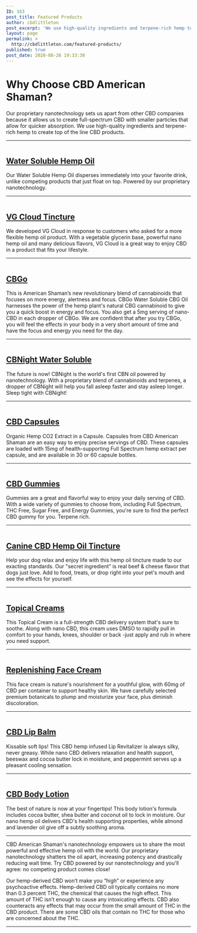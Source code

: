 ```yaml
---
ID: 163
post_title: Featured Products
author: cbdlittleton
post_excerpt: 'We use high-quality ingredients and terpene-rich hemp to create top of the line CBD products.  Gummies, topicals, even products for your pets!'
layout: page
permalink: >
  http://cbdlittleton.com/featured-products/
published: true
post_date: 2020-08-26 19:33:30
---
```

<!-- wp:heading {"level":1} -->
<h1>Why Choose CBD American Shaman? </h1>
<!-- /wp:heading -->

<!-- wp:paragraph -->
<p>Our&nbsp;proprietary nanotechnology&nbsp;sets us apart from other CBD companies because it allows us to create full-spectrum CBD with smaller particles that allow for quicker absorption. We use high-quality ingredients and terpene-rich hemp to create top of the line&nbsp;CBD products.&nbsp;&nbsp;</p>
<!-- /wp:paragraph -->

<!-- wp:separator -->
<hr class="wp-block-separator"/>
<!-- /wp:separator -->

<!-- wp:columns {"verticalAlignment":"center"} -->
<div class="wp-block-columns are-vertically-aligned-center"><!-- wp:column {"verticalAlignment":"center"} -->
<div class="wp-block-column is-vertically-aligned-center"><!-- wp:image {"id":164,"sizeSlug":"large"} -->
<figure class="wp-block-image size-large"><a href="https://cbdamericanshaman.com/littleton/vg-cloud-terpene-rich-cbd-oil-tincture"><img src="http://cbdlittleton.com/wp-content/uploads/2020/08/water-soluble-full-spectrum-hemp-oil-30ml.jpg" alt="" class="wp-image-164"/></a></figure>
<!-- /wp:image --></div>
<!-- /wp:column -->

<!-- wp:column {"verticalAlignment":"center"} -->
<div class="wp-block-column is-vertically-aligned-center"><!-- wp:heading -->
<h2><a href="https://cbdamericanshaman.com/littleton/vg-cloud-terpene-rich-cbd-oil-tincture">Water Soluble Hemp Oil</a></h2>
<!-- /wp:heading -->

<!-- wp:paragraph -->
<p>Our Water Soluble Hemp Oil disperses immediately into your favorite drink, unlike competing products that just float on top. Powered by our proprietary nanotechnology. </p>
<!-- /wp:paragraph --></div>
<!-- /wp:column --></div>
<!-- /wp:columns -->

<!-- wp:separator -->
<hr class="wp-block-separator"/>
<!-- /wp:separator -->

<!-- wp:columns -->
<div class="wp-block-columns"><!-- wp:column {"verticalAlignment":"center"} -->
<div class="wp-block-column is-vertically-aligned-center"><!-- wp:image {"id":166,"sizeSlug":"large"} -->
<figure class="wp-block-image size-large"><a href="https://cbdamericanshaman.com/littleton/vg-cloud-terpene-rich-cbd-oil-tincture"><img src="http://cbdlittleton.com/wp-content/uploads/2020/08/cloud-tincture-cbd-terpene-rich-hemp-oil.jpg" alt="" class="wp-image-166"/></a></figure>
<!-- /wp:image --></div>
<!-- /wp:column -->

<!-- wp:column {"verticalAlignment":"center"} -->
<div class="wp-block-column is-vertically-aligned-center"><!-- wp:heading -->
<h2><a href="https://cbdamericanshaman.com/littleton/vg-cloud-terpene-rich-cbd-oil-tincture">VG Cloud Tincture</a></h2>
<!-- /wp:heading -->

<!-- wp:paragraph -->
<p>We developed VG Cloud in response to customers who asked for a more flexible hemp oil product. With a vegetable glycerin base, powerful nano hemp oil and many delicious flavors, VG Cloud is a great way to enjoy CBD in a product that fits your lifestyle.</p>
<!-- /wp:paragraph --></div>
<!-- /wp:column --></div>
<!-- /wp:columns -->

<!-- wp:separator -->
<hr class="wp-block-separator"/>
<!-- /wp:separator -->

<!-- wp:columns {"verticalAlignment":"center"} -->
<div class="wp-block-columns are-vertically-aligned-center"><!-- wp:column {"verticalAlignment":"center"} -->
<div class="wp-block-column is-vertically-aligned-center"><!-- wp:image {"id":280,"sizeSlug":"large"} -->
<figure class="wp-block-image size-large"><a href="https://cbdamericanshaman.com/littleton/cbg-oil"><img src="http://cbdlittleton.com/wp-content/uploads/2020/08/cbgo-cbg-oil.jpg" alt="" class="wp-image-280"/></a></figure>
<!-- /wp:image --></div>
<!-- /wp:column -->

<!-- wp:column {"verticalAlignment":"center"} -->
<div class="wp-block-column is-vertically-aligned-center"><!-- wp:heading -->
<h2><a href="https://cbdamericanshaman.com/littleton/cbg-oil">CBGo</a></h2>
<!-- /wp:heading -->

<!-- wp:paragraph -->
<p>This is American Shaman’s new revolutionary blend of cannabinoids that focuses on more energy, alertness and focus. CBGo Water Soluble CBG Oil harnesses the power of the hemp plant's natural CBG cannabinoid to give you a quick boost in energy and focus. You also get a 5mg serving of nano-CBD in each dropper of CBGo. We are confident that after you try CBGo, you will feel the effects in your body in a very short amount of time and have the focus and energy you need for the day.</p>
<!-- /wp:paragraph --></div>
<!-- /wp:column --></div>
<!-- /wp:columns -->

<!-- wp:separator -->
<hr class="wp-block-separator"/>
<!-- /wp:separator -->

<!-- wp:columns {"verticalAlignment":"center"} -->
<div class="wp-block-columns are-vertically-aligned-center"><!-- wp:column {"verticalAlignment":"center"} -->
<div class="wp-block-column is-vertically-aligned-center"><!-- wp:image {"id":174,"sizeSlug":"full"} -->
<figure class="wp-block-image size-full"><a href="https://cbdamericanshaman.com/littleton/cbn-oil"><img src="http://cbdlittleton.com/wp-content/uploads/2020/08/cbnight.jpg" alt="" class="wp-image-174"/></a></figure>
<!-- /wp:image --></div>
<!-- /wp:column -->

<!-- wp:column {"verticalAlignment":"center"} -->
<div class="wp-block-column is-vertically-aligned-center"><!-- wp:heading -->
<h2><a href="https://cbdamericanshaman.com/littleton/cbn-oil">CBNight Water Soluble</a></h2>
<!-- /wp:heading -->

<!-- wp:paragraph -->
<p>The future is now! CBNight is the world's first CBN oil powered by nanotechnology. With a proprietary blend of cannabinoids and terpenes, a dropper of CBNight will help you fall asleep faster and stay asleep longer. Sleep tight with CBNight!</p>
<!-- /wp:paragraph --></div>
<!-- /wp:column --></div>
<!-- /wp:columns -->

<!-- wp:separator -->
<hr class="wp-block-separator"/>
<!-- /wp:separator -->

<!-- wp:columns {"verticalAlignment":"center"} -->
<div class="wp-block-columns are-vertically-aligned-center"><!-- wp:column {"verticalAlignment":"center"} -->
<div class="wp-block-column is-vertically-aligned-center"><!-- wp:image {"id":184,"sizeSlug":"large"} -->
<figure class="wp-block-image size-large"><a href="https://cbdamericanshaman.com/littleton/concentrated-cbd-hemp-oil-capsules-15mg"><img src="http://cbdlittleton.com/wp-content/uploads/2020/08/concentrated-hemp-oil-capsules.jpg" alt="" class="wp-image-184"/></a></figure>
<!-- /wp:image --></div>
<!-- /wp:column -->

<!-- wp:column {"verticalAlignment":"center"} -->
<div class="wp-block-column is-vertically-aligned-center"><!-- wp:heading -->
<h2><a href="https://cbdamericanshaman.com/littleton/concentrated-cbd-hemp-oil-capsules-15mg">CBD Capsules</a></h2>
<!-- /wp:heading -->

<!-- wp:paragraph -->
<p>Organic Hemp CO2 Extract in a Capsule. Capsules from CBD American Shaman are an easy way to enjoy precise servings of CBD. These capsules are loaded with 15mg of health-supporting Full Spectrum hemp extract per capsule, and are available in 30 or 60 capsule bottles.</p>
<!-- /wp:paragraph --></div>
<!-- /wp:column --></div>
<!-- /wp:columns -->

<!-- wp:separator -->
<hr class="wp-block-separator"/>
<!-- /wp:separator -->

<!-- wp:columns {"verticalAlignment":"center"} -->
<div class="wp-block-columns are-vertically-aligned-center"><!-- wp:column {"verticalAlignment":"center"} -->
<div class="wp-block-column is-vertically-aligned-center"><!-- wp:image {"align":"center","id":185,"sizeSlug":"full"} -->
<div class="wp-block-image"><figure class="aligncenter size-full"><a href="https://cbdamericanshaman.com/littleton/cbd-gummies-10mg"><img src="http://cbdlittleton.com/wp-content/uploads/2020/08/cbd-gummies.jpg" alt="" class="wp-image-185"/></a></figure></div>
<!-- /wp:image --></div>
<!-- /wp:column -->

<!-- wp:column {"verticalAlignment":"center"} -->
<div class="wp-block-column is-vertically-aligned-center"><!-- wp:heading -->
<h2><a href="https://cbdamericanshaman.com/littleton/cbd-gummies-10mg">CBD Gummies</a></h2>
<!-- /wp:heading -->

<!-- wp:paragraph -->
<p>Gummies are a great and flavorful way to enjoy your daily serving of CBD. With a wide variety of gummies to choose from, including Full Spectrum, THC Free, Sugar Free, and Energy Gummies, you're sure to find the perfect CBD gummy for you. Terpene rich.</p>
<!-- /wp:paragraph --></div>
<!-- /wp:column --></div>
<!-- /wp:columns -->

<!-- wp:separator -->
<hr class="wp-block-separator"/>
<!-- /wp:separator -->

<!-- wp:columns -->
<div class="wp-block-columns"><!-- wp:column -->
<div class="wp-block-column"><!-- wp:image {"align":"center","id":188,"sizeSlug":"medium"} -->
<div class="wp-block-image"><figure class="aligncenter size-medium"><a href="https://cbdamericanshaman.com/littleton/canine-cbd-and-terpene-rich-hemp-oil-water-soluble"><img src="http://cbdlittleton.com/wp-content/uploads/2020/08/canine-cbd-hemp-oil-tincture-300x250.jpg" alt="" class="wp-image-188"/></a></figure></div>
<!-- /wp:image --></div>
<!-- /wp:column -->

<!-- wp:column {"verticalAlignment":"center"} -->
<div class="wp-block-column is-vertically-aligned-center"><!-- wp:heading -->
<h2><a href="https://cbdamericanshaman.com/littleton/canine-cbd-and-terpene-rich-hemp-oil-water-soluble">Canine CBD Hemp Oil Tincture</a></h2>
<!-- /wp:heading -->

<!-- wp:paragraph -->
<p>Help your dog relax and enjoy life with this hemp oil tincture made to our exacting standards. Our "secret ingredient” is real beef &amp; cheese flavor that dogs just love. Add to food, treats, or drop right into your pet's mouth and see the effects for yourself.</p>
<!-- /wp:paragraph --></div>
<!-- /wp:column --></div>
<!-- /wp:columns -->

<!-- wp:separator -->
<hr class="wp-block-separator"/>
<!-- /wp:separator -->

<!-- wp:columns {"verticalAlignment":"center"} -->
<div class="wp-block-columns are-vertically-aligned-center"><!-- wp:column {"verticalAlignment":"center"} -->
<div class="wp-block-column is-vertically-aligned-center"><!-- wp:image {"align":"center","id":190,"sizeSlug":"medium"} -->
<div class="wp-block-image"><figure class="aligncenter size-medium"><a href="https://cbdamericanshaman.com/littleton/topical-cream-500mg"><img src="http://cbdlittleton.com/wp-content/uploads/2020/08/anti-inflammatory-topical-cream-300x200.jpg" alt="" class="wp-image-190"/></a></figure></div>
<!-- /wp:image --></div>
<!-- /wp:column -->

<!-- wp:column {"verticalAlignment":"center"} -->
<div class="wp-block-column is-vertically-aligned-center"><!-- wp:heading -->
<h2><a href="https://cbdamericanshaman.com/littleton/topical-cream-500mg">Topical Creams</a></h2>
<!-- /wp:heading -->

<!-- wp:paragraph -->
<p>This Topical Cream is a full-strength CBD delivery system that's sure to soothe. Along with nano CBD, this cream uses DMSO to rapidly pull in comfort to your hands, knees, shoulder or back -just apply and rub in where you need support.</p>
<!-- /wp:paragraph --></div>
<!-- /wp:column --></div>
<!-- /wp:columns -->

<!-- wp:separator -->
<hr class="wp-block-separator"/>
<!-- /wp:separator -->

<!-- wp:columns {"verticalAlignment":"center"} -->
<div class="wp-block-columns are-vertically-aligned-center"><!-- wp:column {"verticalAlignment":"center"} -->
<div class="wp-block-column is-vertically-aligned-center"><!-- wp:image {"align":"center","id":193,"sizeSlug":"medium"} -->
<div class="wp-block-image"><figure class="aligncenter size-medium"><a href="https://cbdamericanshaman.com/littleton/replenishing-face-cream"><img src="http://cbdlittleton.com/wp-content/uploads/2020/08/replenishing-face-cream-300x300.jpg" alt="" class="wp-image-193"/></a></figure></div>
<!-- /wp:image --></div>
<!-- /wp:column -->

<!-- wp:column {"verticalAlignment":"center"} -->
<div class="wp-block-column is-vertically-aligned-center"><!-- wp:heading -->
<h2><a href="https://cbdamericanshaman.com/littleton/replenishing-face-cream">Replenishing Face Cream</a></h2>
<!-- /wp:heading -->

<!-- wp:paragraph -->
<p>This face cream is nature's nourishment for a youthful glow, with 60mg of CBD per container to support healthy skin. We have carefully selected premium botanicals to plump and moisturize your face, plus diminish discoloration. </p>
<!-- /wp:paragraph --></div>
<!-- /wp:column --></div>
<!-- /wp:columns -->

<!-- wp:separator -->
<hr class="wp-block-separator"/>
<!-- /wp:separator -->

<!-- wp:columns {"verticalAlignment":"center"} -->
<div class="wp-block-columns are-vertically-aligned-center"><!-- wp:column {"verticalAlignment":"center"} -->
<div class="wp-block-column is-vertically-aligned-center"><!-- wp:image {"id":196,"sizeSlug":"large"} -->
<figure class="wp-block-image size-large"><a href="https://cbdamericanshaman.com/littleton/lip-revitalizer"><img src="http://cbdlittleton.com/wp-content/uploads/2020/08/lip-revitalizer.jpg" alt="" class="wp-image-196"/></a></figure>
<!-- /wp:image --></div>
<!-- /wp:column -->

<!-- wp:column {"verticalAlignment":"center"} -->
<div class="wp-block-column is-vertically-aligned-center"><!-- wp:heading -->
<h2><a href="https://cbdamericanshaman.com/littleton/lip-revitalizer">CBD Lip Balm</a></h2>
<!-- /wp:heading -->

<!-- wp:paragraph -->
<p>Kissable soft lips! This CBD hemp infused Lip Revitalizer is always silky, never greasy. While nano CBD delivers relaxation and health support, beeswax and cocoa butter lock in moisture, and peppermint serves up a pleasant cooling sensation.</p>
<!-- /wp:paragraph --></div>
<!-- /wp:column --></div>
<!-- /wp:columns -->

<!-- wp:separator -->
<hr class="wp-block-separator"/>
<!-- /wp:separator -->

<!-- wp:columns {"verticalAlignment":"center"} -->
<div class="wp-block-columns are-vertically-aligned-center"><!-- wp:column {"verticalAlignment":"center"} -->
<div class="wp-block-column is-vertically-aligned-center"><!-- wp:image {"id":200,"sizeSlug":"large"} -->
<figure class="wp-block-image size-large"><a href="https://cbdamericanshaman.com/littleton/hydrating-body-lotion"><img src="http://cbdlittleton.com/wp-content/uploads/2020/08/hydrating-body-lotion.png" alt="" class="wp-image-200"/></a></figure>
<!-- /wp:image --></div>
<!-- /wp:column -->

<!-- wp:column {"verticalAlignment":"center"} -->
<div class="wp-block-column is-vertically-aligned-center"><!-- wp:heading -->
<h2><a href="https://cbdamericanshaman.com/littleton/hydrating-body-lotion">CBD Body Lotion</a></h2>
<!-- /wp:heading -->

<!-- wp:paragraph -->
<p>The best of nature is now at your fingertips! This body lotion's formula includes cocoa butter, shea butter and coconut oil to lock in moisture. Our nano hemp oil delivers CBD's health supporting properties, while almond and lavender oil give off a subtly soothing aroma.</p>
<!-- /wp:paragraph --></div>
<!-- /wp:column --></div>
<!-- /wp:columns -->

<!-- wp:separator -->
<hr class="wp-block-separator"/>
<!-- /wp:separator -->

<!-- wp:paragraph -->
<p>CBD American Shaman's nanotechnology empowers us to share the most powerful and effective hemp oil with the world. Our proprietary nanotechnology shatters the oil apart, increasing potency and drastically reducing wait time. Try CBD powered by our nanotechnology and you'll agree: no competing product comes close!</p>
<!-- /wp:paragraph -->

<!-- wp:paragraph -->
<p>Our hemp-derived CBD won’t make you “high” or experience any psychoactive effects. Hemp-derived CBD oil typically contains no more than 0.3 percent THC, the chemical that causes the high effect. This amount of THC isn’t enough to cause any intoxicating effects. CBD also counteracts any effects that may occur from the small amount of THC in the CBD product. There are some CBD oils that contain no THC for those who are concerned about the THC.</p>
<!-- /wp:paragraph -->

<!-- wp:separator -->
<hr class="wp-block-separator"/>
<!-- /wp:separator -->
